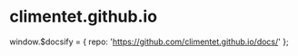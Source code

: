 # climentet.github.io

window.$docsify = {
  repo: 'https://github.com/climentet.github.io/docs/'
};
